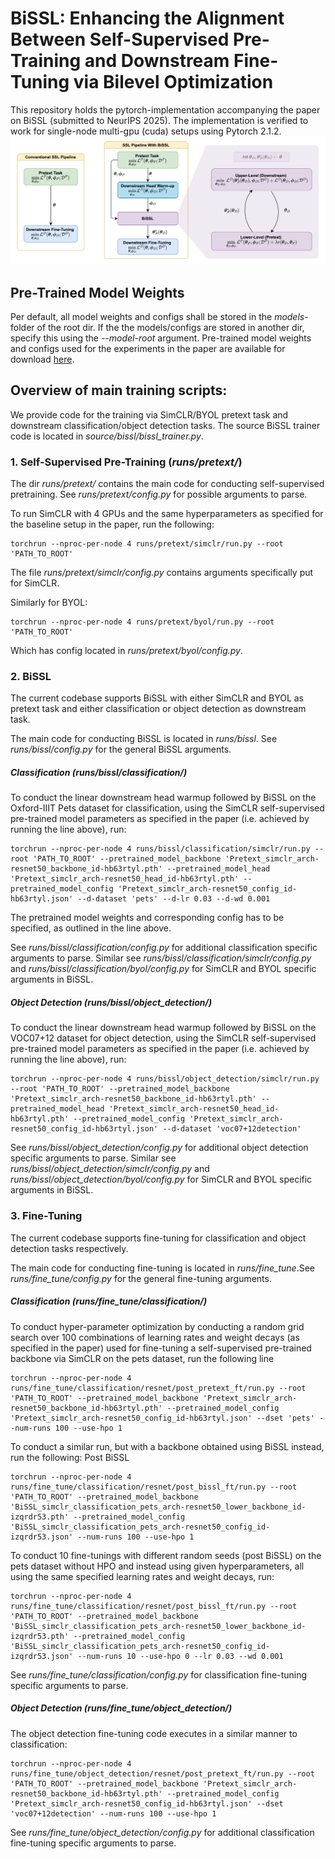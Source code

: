 # BiSSL: Enhancing the Alignment Between Self-Supervised Pre-Training and Downstream Fine-Tuning via Bilevel Optimization
This repository holds the pytorch-implementation accompanying the paper on BiSSL (submitted to NeurIPS 2025). The implementation is verified to work for single-node multi-gpu (cuda) setups using Pytorch 2.1.2.
![](figs/bissl_pipeline.png)

## Pre-Trained Model Weights
Per default, all model weights and configs shall be stored in the *models*-folder of the root dir. If the the models/configs are stored in another dir, specify this using the *--model-root* argument. Pre-trained model weights and configs used for the experiments in the paper are available for download [here](https://drive.google.com/drive/folders/120GUKlcpeh3rhKq9W_-6lSHCKWhQx7gB?usp=share_link).

## Overview of main training scripts:
We provide code for the training via SimCLR/BYOL pretext task and downstream classification/object detection tasks. The source BiSSL trainer code is located in *source/bissl/bissl_trainer.py*.

### 1. Self-Supervised Pre-Training (*runs/pretext/*)
The dir *runs/pretext/* contains the main code for conducting self-supervised pretraining. See *runs/pretext/config.py* for possible arguments to parse.

To run SimCLR with 4 GPUs and the same hyperparameters as specified for the baseline setup in the paper, run the following:
```
torchrun --nproc-per-node 4 runs/pretext/simclr/run.py --root 'PATH_TO_ROOT'
```
The file *runs/pretext/simclr/config.py* contains arguments specifically put for SimCLR.

Similarly for BYOL:
```
torchrun --nproc-per-node 4 runs/pretext/byol/run.py --root 'PATH_TO_ROOT'
```
Which has config located in *runs/pretext/byol/config.py*.

### 2. BiSSL
The current codebase supports BiSSL with either SimCLR and BYOL as pretext task and either classification or object detection as downstream task.

The main code for conducting BiSSL is located in *runs/bissl*. See *runs/bissl/config.py* for the general BiSSL arguments.

##### Classification (*runs/bissl/classification/*)
To conduct the linear downstream head warmup followed by BiSSL on the Oxford-IIIT Pets dataset for classification, using the SimCLR self-supervised pre-trained model parameters as specified in the paper (i.e. achieved by running the line above), run:
```
torchrun --nproc-per-node 4 runs/bissl/classification/simclr/run.py --root 'PATH_TO_ROOT' --pretrained_model_backbone 'Pretext_simclr_arch-resnet50_backbone_id-hb63rtyl.pth' --pretrained_model_head 'Pretext_simclr_arch-resnet50_head_id-hb63rtyl.pth' --pretrained_model_config 'Pretext_simclr_arch-resnet50_config_id-hb63rtyl.json' --d-dataset 'pets' --d-lr 0.03 --d-wd 0.001
```
The pretrained model weights and corresponding config has to be specified, as outlined in the line above.

See *runs/bissl/classification/config.py* for additional classification specific arguments to parse. Similar see *runs/bissl/classification/simclr/config.py* and *runs/bissl/classification/byol/config.py* for SimCLR and BYOL specific arguments in BiSSL.

##### Object Detection (*runs/bissl/object_detection/*)
To conduct the linear downstream head warmup followed by BiSSL on the VOC07+12 dataset for object detection, using the SimCLR self-supervised pre-trained model parameters as specified in the paper (i.e. achieved by running the line above), run:
```
torchrun --nproc-per-node 4 runs/bissl/object_detection/simclr/run.py --root 'PATH_TO_ROOT' --pretrained_model_backbone 'Pretext_simclr_arch-resnet50_backbone_id-hb63rtyl.pth' --pretrained_model_head 'Pretext_simclr_arch-resnet50_head_id-hb63rtyl.pth' --pretrained_model_config 'Pretext_simclr_arch-resnet50_config_id-hb63rtyl.json' --d-dataset 'voc07+12detection'
```
See *runs/bissl/object_detection/config.py* for additional object detection specific arguments to parse. Similar see *runs/bissl/object_detection/simclr/config.py* and *runs/bissl/object_detection/byol/config.py* for SimCLR and BYOL specific arguments in BiSSL.

### 3. Fine-Tuning
The current codebase supports fine-tuning for classification and object detection tasks respectively.


The main code for conducting fine-tuning is located in *runs/fine_tune*.See *runs/fine_tune/config.py* for the general fine-tuning arguments.

##### Classification (*runs/fine_tune/classification/*)
To conduct hyper-parameter optimization by conducting a random grid search over 100 combinations of learning rates and weight decays (as specified in the paper) used for fine-tuning a self-supervised pre-trained backbone via SimCLR on the pets dataset, run the following line
```
torchrun --nproc-per-node 4 runs/fine_tune/classification/resnet/post_pretext_ft/run.py --root 'PATH_TO_ROOT' --pretrained_model_backbone 'Pretext_simclr_arch-resnet50_backbone_id-hb63rtyl.pth' --pretrained_model_config 'Pretext_simclr_arch-resnet50_config_id-hb63rtyl.json' --dset 'pets' --num-runs 100 --use-hpo 1
```

To conduct a similar run, but with a backbone obtained using BiSSL instead, run the following:
Post BiSSL
```
torchrun --nproc-per-node 4 runs/fine_tune/classification/resnet/post_bissl_ft/run.py --root 'PATH_TO_ROOT' --pretrained_model_backbone 'BiSSL_simclr_classification_pets_arch-resnet50_lower_backbone_id-izqrdr53.pth' --pretrained_model_config 'BiSSL_simclr_classification_pets_arch-resnet50_config_id-izqrdr53.json' --num-runs 100 --use-hpo 1
```

To conduct 10 fine-tunings with different random seeds (post BiSSL) on the pets dataset without HPO and instead using given hyperparameters, all using the same specified learning rates and weight decays, run:
```
torchrun --nproc-per-node 4 runs/fine_tune/classification/resnet/post_bissl_ft/run.py --root 'PATH_TO_ROOT' --pretrained_model_backbone 'BiSSL_simclr_classification_pets_arch-resnet50_lower_backbone_id-izqrdr53.pth' --pretrained_model_config 'BiSSL_simclr_classification_pets_arch-resnet50_config_id-izqrdr53.json' --num-runs 10 --use-hpo 0 --lr 0.03 --wd 0.001
```

See *runs/fine_tune/classification/config.py* for classification fine-tuning specific arguments to parse. 

##### Object Detection (*runs/fine_tune/object_detection/*)
The object detection fine-tuning code executes in a similar manner to classification:
```
torchrun --nproc-per-node 4 runs/fine_tune/object_detection/resnet/post_pretext_ft/run.py --root 'PATH_TO_ROOT' --pretrained_model_backbone 'Pretext_simclr_arch-resnet50_backbone_id-hb63rtyl.pth' --pretrained_model_config 'Pretext_simclr_arch-resnet50_config_id-hb63rtyl.json' --dset 'voc07+12detection' --num-runs 100 --use-hpo 1
```

See *runs/fine_tune/object_detection/config.py* for additional classification fine-tuning specific arguments to parse. 
